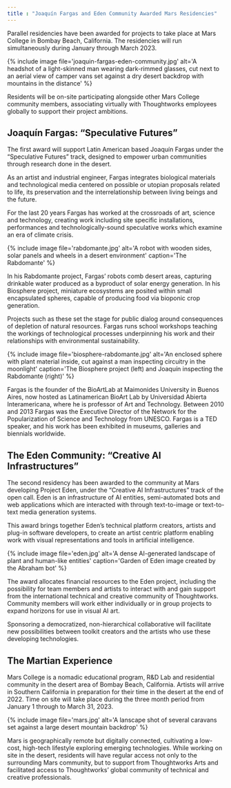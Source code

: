 ```yaml
---
title : "Joaquín Fargas and Eden Community Awarded Mars Residencies"
---
```

Parallel residencies have been awarded for projects to take place at Mars College in Bombay Beach, California. The residencies will run simultaneously during January through March 2023.

{% include image file='joaquin-fargas-eden-community.jpg'
   alt='A headshot of a light-skinned man wearing dark-rimmed glasses, cut next to an aerial view of camper vans set against a dry desert backdrop with mountains in the distance' %}

Residents will be on-site participating alongside other Mars College community members, associating virtually with Thoughtworks employees globally to support their project ambitions. 

<!--excerpt-ends-->

## Joaquín Fargas: “Speculative Futures”
The first award will support Latin American based Joaquín Fargas under the “Speculative Futures” track, designed to empower urban communities through research done in the desert.

As an artist and industrial engineer, Fargas integrates biological materials and technological media centered on possible or utopian proposals related to life, its preservation and the interrelationship between living beings and the future.

For the last 20 years Fargas has worked at the crossroads of art, science and technology, creating work including site specific installations, performances and technologically-sound speculative works which examine an era of climate crisis. 


{% include image file='rabdomante.jpg'
   alt='A robot with wooden sides, solar panels and wheels in a desert environment'
   caption='The Rabdomante' %}

In his Rabdomante project, Fargas’ robots comb desert areas, capturing drinkable water produced as a byproduct of solar energy generation. In his Biosphere project, miniature ecosystems are posited within small encapsulated spheres, capable of producing food via bioponic crop generation.

Projects such as these set the stage for public dialog around consequences of depletion of natural resources. Fargas runs school workshops teaching the workings of technological processes underpinning his work and their relationships with environmental sustainability. 

{% include image file='biosphere-rabdomante.jpg'
   alt='An enclosed sphere with plant material inside, cut against a man inspecting circuitry in the moonlight'
   caption='The Biosphere project (left) and Joaquín inspecting the Rabdomante (right)' %}

Fargas is the founder of the BioArtLab at Maimonides University in Buenos Aires, now hosted as Latinamerican BioArt Lab by Universidad Abierta Interamericana, where he is professor of Art and Technology. Between 2010 and 2013 Fargas was the Executive Director of the Network for the Popularization of Science and Technology from UNESCO. Fargas is a TED speaker, and his work has been exhibited in museums, galleries and biennials worldwide.

## The Eden Community: “Creative AI Infrastructures”
The second residency has been awarded to the community at Mars developing Project Eden, under the “Creative AI Infrastructures” track of the open call. Eden is an infrastructure of AI entities, semi-automated bots and web applications which are interacted with through text-to-image or text-to-text media generation systems.

This award brings together Eden’s technical platform creators, artists and plug-in software developers, to create an artist centric platform enabling work with visual representations and tools in artificial intelligence.

{% include image file='eden.jpg'
   alt='A dense AI-generated landscape of plant and human-like entities'
   caption='Garden of Eden image created by the Abraham bot' %}

The award allocates financial resources to the Eden project, including the possibility for team members and artists to interact with and gain support from the international technical and creative community of Thoughtworks. Community members will work either individually or in group projects to expand horizons for use in visual AI art.

Sponsoring a democratized, non-hierarchical collaborative will facilitate new  possibilities between toolkit creators and the artists who use these developing technologies.

## The Martian Experience
Mars College is a nomadic educational program, R&D Lab and residential community in the desert area of Bombay Beach, California. Artists will arrive in Southern California in preparation for their time in the desert at the end of 2022. Time on site will take place during the three month period from January 1 through to March 31, 2023.

{% include image file='mars.jpg'
   alt='A lanscape shot of several caravans set against a large desert mountain backdrop' %}

Mars is geographically remote but digitally connected, cultivating a low-cost, high-tech lifestyle exploring emerging technologies. While working on site in the desert, residents will have regular access not only to the surrounding Mars community, but to support from Thoughtworks Arts and facilitated access to Thoughtworks’ global community of technical and creative professionals.